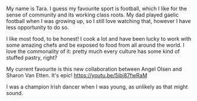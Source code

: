 My name is Tara. I guess my favourite sport is football, which I like for the sense of community and its working class roots. My dad played gaelic football when I was growing up, so I still love watching that, however I have less opportunity to do so.

I like most food, to be honest! I cook a lot and have been lucky to work with some amazing chefs and be exposed to food from all around the world. I love the commonality of it: pretty much every culture has some kind of stuffed pastry, right? 

My current favourite is this new collaboration between Angel Olsen and Sharon Van Etten. It's epic! https://youtu.be/5ibj87fwRaM

I was a champion Irish dancer when I was young, as unlikely as that might sound.